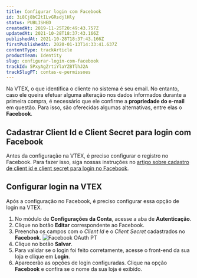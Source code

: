 ```yaml
---
title: Configurar login com Facebook
id: 3i8Cj8bC2tILvGRsdjlHly
status: PUBLISHED
createdAt: 2019-11-25T20:49:43.757Z
updatedAt: 2021-10-28T18:37:43.166Z
publishedAt: 2021-10-28T18:37:43.166Z
firstPublishedAt: 2020-01-13T14:33:41.637Z
contentType: trackArticle
productTeam: Identity
slug: configurar-login-com-facebook
trackId: 5PxyAgZrtiYlaYZBTlhJ2A
trackSlugPT: contas-e-permissoes
---
```


Na VTEX, o que identifica o cliente no sistema é seu email. No entanto, caso ele queira efetuar alguma alteração nos dados informados durante a primeira compra, é necessário que ele confirme a **propriedade do e-mail** em questão.
Para isso, são oferecidas algumas alternativas, entre elas o **Facebook**. 

## Cadastrar Client Id e Client Secret para login com Facebook  

Antes da configuração na VTEX, é preciso configurar o registro no Facebook. Para fazer isso, siga nossas instruções no [artigo sobre cadastro de client id e client secret para login no Facebook](https://help.vtex.com/pt/tutorial/cadastrar-client-id-e-client-secret-para-login-com-facebook?locale=pt). 

## Configurar login na VTEX

Após a configuração no Facebook, é preciso configurar essa opção de login na VTEX.

1.  No módulo de **Configurações da Conta**, acesse a aba de **Autenticação**.
2.  Clique no botão **Editar** correspondente ao Facebook.
3.  Preencha os campos com o _Client Id_ e o _Client Secret_ cadastrados no **Facebook**.
    ![Facebook OAuth PT](//images.ctfassets.net/alneenqid6w5/2mWEocn4zdG0BJVMaujzk8/c07c9d4160e7273a0f5ad2a0cabd1bec/facebook_PT.png)
4.  Clique no botão **Salvar**. 
5.  Para validar se o login foi feito corretamente, acesse o front-end da sua loja e clique em **Login**.
6. Aparecerão as opções de login configuradas. Clique na opção **Facebook** e confira se o nome da sua loja é exibido.
